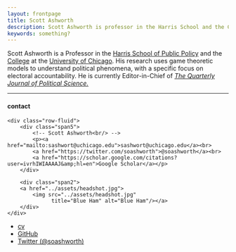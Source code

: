 ```yaml
---
layout: frontpage
title: Scott Ashworth
description: Scott Ashworth is professor in the Harris School and the College at the University of Chicago.
keywords: something?
---
```


Scott Ashworth is a Professor in the [Harris School of Public Policy][harris] and the [College](college) at the [University of Chicago][uchicago]. His research uses game theoretic models to understand political phenomena, with a specific focus on electoral accountability. He is currently Editor-in-Chief of [*The Quarterly Journal of Political Science.*][qjps]

[harris]: http://harris.uchicago.edu/
[college]: https://college.uchicago.edu
[uchicago]: http://www.uchicago.edu/index.shtml
[qjps]:http://www.nowpublishers.com/QJPS


<!--
[curriculum vitae ![cv as pdf]({{ BASE_PATH }}/pages/icons16/pdf-icon.png)]({{ BASE_PATH }}/assets/cv.pdf)<br/> -->


---


<div class="container">
<h4><a name="contact"></a>contact</h4>

    <div class="row-fluid">
        <div class="span5">
            <!-- Scott Ashworth<br/> -->
            <p><a href="mailto:sashwort@uchicago.edu">sashwort@uchicago.edu</a><br>
            <a href="https://twitter.com/soashworth">@soashworth</a><br>
            <a href="https://scholar.google.com/citations?user=ivrhIWIAAAAJ&amp;hl=en">Google Scholar</a></p>
        </div>

        <div class="span2">
        <a href="../assets/headshot.jpg">
            <img src="../assets/headshot.jpg"
                  title="Blue Ham" alt="Blue Ham"/></a>
        </div>
    </div>
</div>

<div class="navbar">
  <div class="navbar-inner">
      <ul class="nav">
          <li><a href="{{ BASE_PATH }}/assets/cv.pdf">cv</a></li>
          <li><a href="https://github.com/ScottAshworth">GitHub</a></li>
          <li><a href="https://twitter.com/soashworth">Twitter (@soashworth)</a></li>
      </ul>
  </div>
</div>
